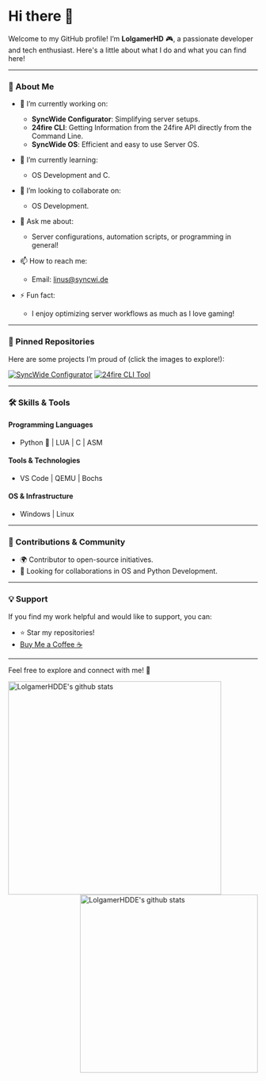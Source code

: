 # Hi there 👋  

Welcome to my GitHub profile! I’m **LolgamerHD** 🎮, a passionate developer and tech enthusiast. Here's a little about what I do and what you can find here!  

---

### 🌟 About Me  

- 🔭 I’m currently working on:  
  - **SyncWide Configurator**: Simplifying server setups.  
  - **24fire CLI**: Getting Information from the 24fire API directly from the Command Line.
  - **SyncWide OS**: Efficient and easy to use Server OS.

- 🌱 I’m currently learning:  
  - OS Development and C.  

- 👯 I’m looking to collaborate on:  
  - OS Development.  

- 💬 Ask me about:  
  - Server configurations, automation scripts, or programming in general!  

- 📫 How to reach me:  
  - Email: [linus@syncwi.de](mailto:linus@syncwi.de)  

- ⚡ Fun fact:  
  - I enjoy optimizing server workflows as much as I love gaming!  

---

### 📌 Pinned Repositories  

Here are some projects I’m proud of (click the images to explore!):  

[![SyncWide Configurator](https://github-readme-stats.vercel.app/api/pin/?username=SyncWide-Solutions&repo=SyncWide-Configurator)](https://github.com/SyncWide-Solutions/SyncWide-Configurator) [![24fire CLI Tool](https://github-readme-stats.vercel.app/api/pin/?username=SyncWide-Solutions&repo=24fire-api-cli)](https://github.com/SyncWide-Solutions/24fire-api-cli)    

---

### 🛠️ Skills & Tools  

#### Programming Languages  
- Python 🐍 | LUA | C | ASM

#### Tools & Technologies  
- VS Code | QEMU | Bochs

#### OS & Infrastructure  
- Windows | Linux

---

### 🤝 Contributions & Community  

- 🌍 Contributor to open-source initiatives.  
- 🤝 Looking for collaborations in OS and Python Development.  

---

### 💡 Support  

If you find my work helpful and would like to support, you can:  

- ⭐ Star my repositories!  
- [Buy Me a Coffee ☕](https://buymeacoffee.com/LolgamerHD)  

---

Feel free to explore and connect with me! 🚀  

<img align="left" width="430" height="auto" alt="LolgamerHDDE's github stats" src="https://github-readme-stats.vercel.app/api?username=LolgamerHDDE&hide_border=true&title_color=0ff54c&icon_color=0ff54c&text_color=c9d1d9&bg_color=0d1117&show_icons=true;count_private=true&amp;include_all_commits=true">  

<img align="right" width="359" height="auto" alt="LolgamerHDDE's github stats" src="https://github-readme-stats.vercel.app/api/top-langs/?username=LolgamerHDDE&hide_border=true&title_color=0ff54c&icon_color=0ff54c&text_color=c9d1d9&bg_color=0d1117&layout=compact&amp;show_icons=true&amp;">  
